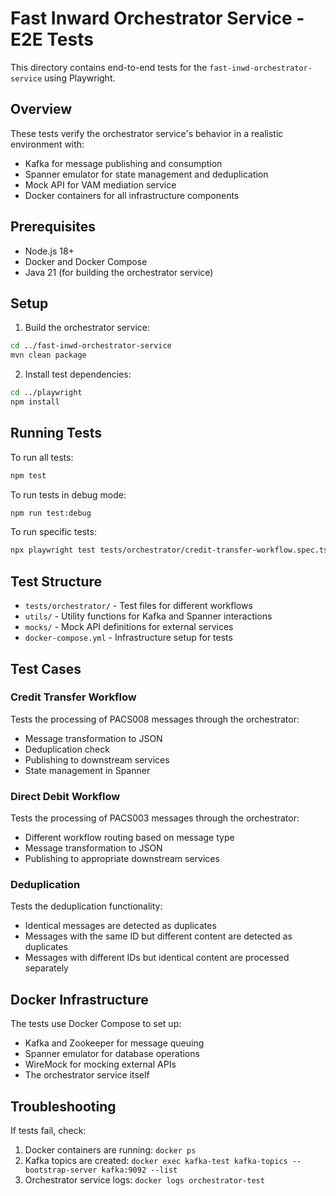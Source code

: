 # Fast Inward Orchestrator Service - E2E Tests

This directory contains end-to-end tests for the `fast-inwd-orchestrator-service` using Playwright.

## Overview

These tests verify the orchestrator service's behavior in a realistic environment with:

- Kafka for message publishing and consumption
- Spanner emulator for state management and deduplication
- Mock API for VAM mediation service
- Docker containers for all infrastructure components

## Prerequisites

- Node.js 18+
- Docker and Docker Compose
- Java 21 (for building the orchestrator service)

## Setup

1. Build the orchestrator service:

```bash
cd ../fast-inwd-orchestrator-service
mvn clean package
```

2. Install test dependencies:

```bash
cd ../playwright
npm install
```

## Running Tests

To run all tests:

```bash
npm test
```

To run tests in debug mode:

```bash
npm run test:debug
```

To run specific tests:

```bash
npx playwright test tests/orchestrator/credit-transfer-workflow.spec.ts
```

## Test Structure

- `tests/orchestrator/` - Test files for different workflows
- `utils/` - Utility functions for Kafka and Spanner interactions
- `mocks/` - Mock API definitions for external services
- `docker-compose.yml` - Infrastructure setup for tests

## Test Cases

### Credit Transfer Workflow

Tests the processing of PACS008 messages through the orchestrator:

- Message transformation to JSON
- Deduplication check
- Publishing to downstream services
- State management in Spanner

### Direct Debit Workflow

Tests the processing of PACS003 messages through the orchestrator:

- Different workflow routing based on message type
- Message transformation to JSON
- Publishing to appropriate downstream services

### Deduplication

Tests the deduplication functionality:

- Identical messages are detected as duplicates
- Messages with the same ID but different content are detected as duplicates
- Messages with different IDs but identical content are processed separately

## Docker Infrastructure

The tests use Docker Compose to set up:

- Kafka and Zookeeper for message queuing
- Spanner emulator for database operations
- WireMock for mocking external APIs
- The orchestrator service itself

## Troubleshooting

If tests fail, check:

1. Docker containers are running: `docker ps`
2. Kafka topics are created: `docker exec kafka-test kafka-topics --bootstrap-server kafka:9092 --list`
3. Orchestrator service logs: `docker logs orchestrator-test` 